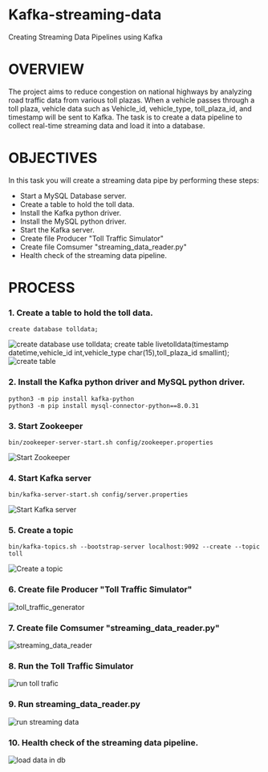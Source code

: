 # Kafka-streaming-data
Creating Streaming Data Pipelines using Kafka

# OVERVIEW
The project aims to reduce congestion on national highways by analyzing road traffic data from various toll plazas. When a vehicle passes through a toll plaza, vehicle data such as Vehicle_id, vehicle_type, toll_plaza_id, and timestamp will be sent to Kafka. The task is to create a data pipeline to collect real-time streaming data and load it into a database.

# OBJECTIVES
In this task you will create a streaming data pipe by performing these steps:
- Start a MySQL Database server.
- Create a table to hold the toll data.
- Install the Kafka python driver.
- Install the MySQL python driver.
- Start the Kafka server.
- Create file Producer "Toll Traffic Simulator"
- Create file Comsumer "streaming_data_reader.py"
- Health check of the streaming data pipeline.

# PROCESS
### 1. Create a table to hold the toll data.
    create database tolldata;
![create database](https://github.com/CodeWorld-X/Kafka-streaming-data/assets/129016922/66ad47d0-609c-48ec-b0c6-8086feeec516)
    use tolldata;
    create table livetolldata(timestamp datetime,vehicle_id int,vehicle_type char(15),toll_plaza_id smallint);
![create table](https://github.com/CodeWorld-X/Kafka-streaming-data/assets/129016922/a474614a-d4fa-4dd1-a1c8-038e473ed01f)

### 2. Install the Kafka python driver and MySQL python driver.
    python3 -m pip install kafka-python
    python3 -m pip install mysql-connector-python==8.0.31
### 3. Start Zookeeper
    bin/zookeeper-server-start.sh config/zookeeper.properties
![Start Zookeeper](https://github.com/CodeWorld-X/Kafka-streaming-data/assets/129016922/c523ffb3-9ece-4dd7-8c67-91bbbcf74157)

### 4. Start Kafka server
    bin/kafka-server-start.sh config/server.properties
![Start Kafka server](https://github.com/CodeWorld-X/Kafka-streaming-data/assets/129016922/ed33e834-8d06-4066-a5eb-88f069bcded2)

### 5. Create a topic 
    bin/kafka-topics.sh --bootstrap-server localhost:9092 --create --topic toll
![Create a topic ](https://github.com/CodeWorld-X/Kafka-streaming-data/assets/129016922/83e49ef2-2244-4ed5-83a2-4b5670d670da)

### 6. Create file Producer "Toll Traffic Simulator"
![toll_traffic_generator](https://github.com/CodeWorld-X/Kafka-streaming-data/assets/129016922/be2ab827-1aa5-42f2-bfda-7600b069cdf6)

### 7. Create file Comsumer "streaming_data_reader.py"
![streaming_data_reader](https://github.com/CodeWorld-X/Kafka-streaming-data/assets/129016922/9e2efc08-ace9-43f9-92bf-8a3e83151103)

### 8. Run the Toll Traffic Simulator
![run toll trafic](https://github.com/CodeWorld-X/Kafka-streaming-data/assets/129016922/90f5fda9-503e-4af4-9a4c-886a5f1b64a5)

### 9. Run streaming_data_reader.py
![run streaming data](https://github.com/CodeWorld-X/Kafka-streaming-data/assets/129016922/4c4be518-ee89-4e38-845c-c46c15b8ae4c)

### 10. Health check of the streaming data pipeline.
![load data in db](https://github.com/CodeWorld-X/Kafka-streaming-data/assets/129016922/46256c60-8c33-4dcc-a8e2-fd0dfaa4faa5)






    
    
